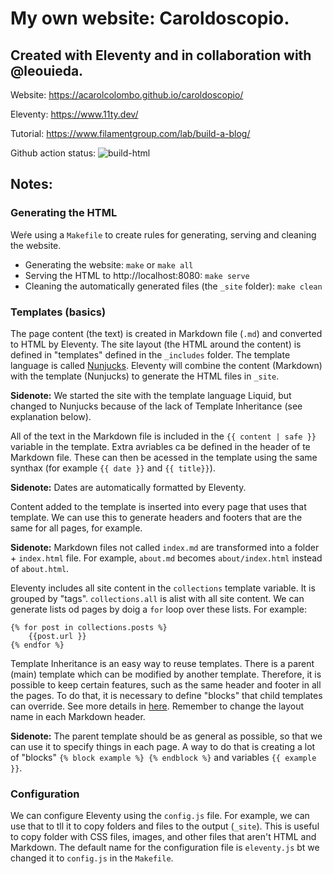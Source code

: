 # My own website: Caroldoscopio. 

## Created with Eleventy and in collaboration with @leouieda.

Website: https://acarolcolombo.github.io/caroldoscopio/

Eleventy: https://www.11ty.dev/

Tutorial: https://www.filamentgroup.com/lab/build-a-blog/

Github action status: ![build-html](https://github.com/acarolcolombo/caroldoscopio/workflows/build-html/badge.svg)

## Notes:

### Generating the HTML

Weŕe using a `Makefile` to create rules for generating, serving and cleaning the website.

* Generating the website: `make` or `make all`
* Serving the HTML to http://localhost:8080: `make serve`
* Cleaning the automatically generated files (the `_site` folder): `make clean`

### Templates (basics)

The page content (the text) is created in Markdown file (`.md`) and converted to HTML by Eleventy. The site layout (the HTML around the content) is defined in "templates" defined in the `_includes` folder. The template language is called [Nunjucks](https://mozilla.github.io/nunjucks/templating.html). Eleventy will combine the content (Markdown) with the template (Nunjucks) to generate the HTML files in `_site`.

**Sidenote:** We started the site with the template language Liquid, but changed to Nunjucks because of the lack of Template Inheritance (see explanation below).

All of the text in the Markdown file is included in the `{{ content | safe }}` variable in the template. Extra avriables ca be defined in the header of te Markdown file. These can then be acessed in the template using the same synthax (for example `{{ date }}` and `{{ title}}`).

**Sidenote:** Dates are automatically formatted by Eleventy.

Content added to the template is inserted into every page that uses that template. We can use this to generate headers and footers that are the same for all pages, for example.

**Sidenote:** Markdown files not called `index.md` are transformed into a folder + `index.html` file. For example, `about.md` becomes `about/index.html` instead of `about.html`.

Eleventy includes all site content in the `collections` template variable. It is grouped by "tags". `collections.all` is  alist with all site content. We can generate lists od pages by doig a `for` loop over these lists. For example:
```
{% for post in collections.posts %}
    {{post.url }}
{% endfor %}
```

Template Inheritance is an easy way to reuse templates. There is a parent (main) template which can be modified by another template. Therefore, it is possible to keep certain features, such as the same header and footer in all the pages. To do that, it is necessary to define "blocks" that child templates can override. See more details in [here](https://mozilla.github.io/nunjucks/templating.html#template-inheritance). Remember to change the layout name in each Markdown header.

**Sidenote:** The parent template should be as general as possible, so that we can use it to specify things in each page. A way to do that is creating a lot of "blocks" `{% block example %} {% endblock %}` and variables `{{ example }}`.

### Configuration

We can configure Eleventy using the `config.js` file. For example, we can use that to tll it to copy folders and files to the output (`_site`). This is useful to copy folder with CSS files, images, and other files that aren't HTML and Markdown. The default name for the configuration file is `eleventy.js` bt we changed it to `config.js` in the `Makefile`.
